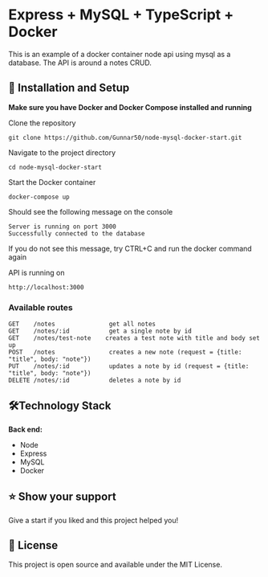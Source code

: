 # Express + MySQL + TypeScript + Docker

This is an example of a docker container node api using mysql as a database. The API is around a notes CRUD.

## 🔧 Installation and Setup

**Make sure you have Docker and Docker Compose installed and running**

Clone the repository

```
git clone https://github.com/Gunnar50/node-mysql-docker-start.git
```

Navigate to the project directory

```
cd node-mysql-docker-start
```

Start the Docker container

```
docker-compose up
```

Should see the following message on the console

```
Server is running on port 3000
Successfully connected to the database
```

If you do not see this message, try CTRL+C and run the docker command again

API is running on

```
http://localhost:3000
```

### Available routes

```
GET    /notes        		get all notes
GET    /notes/:id    		get a single note by id
GET    /notes/test-note    creates a test note with title and body set up
POST   /notes        		creates a new note (request = {title: "title", body: "note"})
PUT    /notes/:id    		updates a note by id (request = {title: "title", body: "note"})
DELETE /notes/:id    		deletes a note by id
```

## 🛠️Technology Stack

**Back end:**

- Node
- Express
- MySQL
- Docker

## ⭐️ Show your support

Give a start if you liked and this project helped you!

## 📝 License

This project is open source and available under the MIT License.
